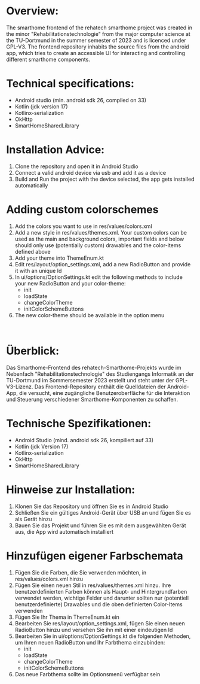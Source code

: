 <h1>Overview:</h1>
<p>
The smarthome frontend of the rehatech smarthome project was created in the minor "Rehabilitationstechnologie" from the major computer science at the TU-Dortmund in the summer semester of 2023 and is licenced under GPL-V3.
The frontend repository inhabits the source files from the android app, which tries to create an accessible UI for interacting and controlling different smarthome components.
</p>
<h1>Technical specifications:</h1>
<ul>
  <li>Android studio (min. android sdk 26, compiled on 33)</li>
  <li>Kotlin (jdk version 17)</li>
  <li>Kotlinx-serialization</li>
  <li>OkHttp</li>
  <li>SmartHomeSharedLibrary</li>
</ul>
<h1>Installation Advice:</h1>
<ol>
  <li>Clone the repository and open it in Android Studio</li>
  <li>Connect a valid android device via usb and add it as a device</li>
  <li>Build and Run the project with the device selected, the app gets installed automatically</li>
</ol>
<h1>Adding custom colorschemes</h1>
<ol>
  <li>Add the colors you want to use in res/values/colors.xml</li>
  <li>
    Add a new style in res/values/themes.xml.
    Your custom colors can be used as the main and background colors, important fields and below should only use (potentially custom) drawables and the color-items defined above 
  </li>
  <li>
      Add your theme into ThemeEnum.kt
  </li>
  <li>
      Edit res/layout/option_settings.xml, add a new RadioButton and provide it with an unique Id
  </li>
  <li>
      In ui/options/OptionSettings.kt edit the following methods to include your new RadioButton and your color-theme:
    <ul>
      <li>init</li>
      <li>loadState</li>
      <li>changeColorTheme</li>
      <li>initColorSchemeButtons</li>
    </ul>
  </li>
  <li>The new color-theme should be available in the option menu</li>
</ol>
<br>
<h1>Überblick:</h1>
<p>
Das Smarthome-Frontend des rehatech-Smarthome-Projekts wurde im Nebenfach "Rehabilitationstechnologie" des Studiengangs Informatik an der TU-Dortmund im Sommersemester 2023 erstellt und steht unter der GPL-V3-Lizenz. Das Frontend-Repository enthält die Quelldateien der Android-App, die versucht, eine zugängliche Benutzeroberfläche für die Interaktion und Steuerung verschiedener Smarthome-Komponenten zu schaffen.
</p>
<h1>Technische Spezifikationen:</h1>
<ul>
  <li>Android Studio (mind. android sdk 26, kompiliert auf 33)</li>
  <li>Kotlin (jdk Version 17)</li>
  <li>Kotlinx-serialization</li>
  <li>OkHttp</li>
  <li>SmartHomeSharedLibrary</li>
</ul>
<h1>Hinweise zur Installation:</h1>
<ol>
  <li>Klonen Sie das Repository und öffnen Sie es in Android Studio</li>
  <li>Schließen Sie ein gültiges Android-Gerät über USB an und fügen Sie es als Gerät hinzu</li>
  <li>Bauen Sie das Projekt und führen Sie es mit dem ausgewählten Gerät aus, die App wird automatisch installiert</li>
</ol>
<h1>Hinzufügen eigener Farbschemata</h1>
<ol>
  <li>Fügen Sie die Farben, die Sie verwenden möchten, in res/values/colors.xml hinzu</li>
  <li>
    Fügen Sie einen neuen Stil in res/values/themes.xml hinzu. Ihre benutzerdefinierten Farben können als Haupt- und Hintergrundfarben verwendet werden,       wichtige Felder und darunter sollten nur (potentiell benutzerdefinierte) Drawables und die oben definierten Color-Items verwenden
  </li>
  <li>
      Fügen Sie Ihr Thema in ThemeEnum.kt ein
  </li>
  <li>
      Bearbeiten Sie res/layout/option_settings.xml, fügen Sie einen neuen RadioButton hinzu und versehen Sie ihn mit einer eindeutigen Id
  </li>
  <li>
      Bearbeiten Sie in ui/options/OptionSettings.kt die folgenden Methoden, um Ihren neuen RadioButton und Ihr Farbthema einzubinden:
    <ul>
      <li>init</li>
      <li>loadState</li>
      <li>changeColorTheme</li>
      <li>initColorSchemeButtons</li>
    </ul>
  </li>
  <li>Das neue Farbthema sollte im Optionsmenü verfügbar sein</li>
</ol>

